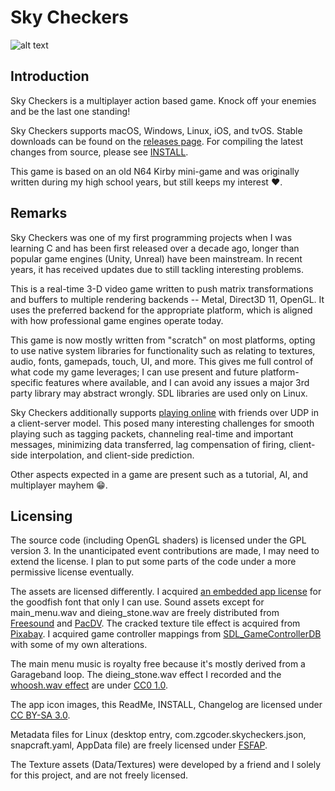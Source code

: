 <!-- This document is licensed under CC BY-SA 3.0: https://creativecommons.org/licenses/by-sa/3.0/ -->
# Sky Checkers

![alt text](https://zgcoder.net/software/skycheckers/images/playing-thumb.png?1 "A screen-shot of Sky Checker's game-play")

## Introduction
Sky Checkers is a multiplayer action based game. Knock off your enemies and be the last one standing!

Sky Checkers supports macOS, Windows, Linux, iOS, and tvOS. Stable downloads can be found on the [releases page](https://github.com/zorgiepoo/Sky-Checkers/releases). For compiling the latest changes from source, please see [INSTALL](INSTALL).

This game is based on an old N64 Kirby mini-game and was originally written during my high school years, but still keeps my interest ❤️.

## Remarks

Sky Checkers was one of my first programming projects when I was learning C and has been first released over a decade ago, longer than popular game engines (Unity, Unreal) have been mainstream. In recent years, it has received updates due to still tackling interesting problems.

This is a real-time 3-D video game written to push matrix transformations and buffers to multiple rendering backends -- Metal, Direct3D 11, OpenGL. It uses the preferred backend for the appropriate platform, which is aligned with how professional game engines operate today.

This game is now mostly written from "scratch" on most platforms, opting to use native system libraries for functionality such as relating to textures, audio, fonts, gamepads, touch, UI, and more. This gives me full control of what code my game leverages; I can use present and future platform-specific features where available, and I can avoid any issues a major 3rd party library may abstract wrongly. SDL libraries are used only on Linux.

Sky Checkers additionally supports [playing online](https://www.youtube.com/watch?v=NjZAAgJhsho) with friends over UDP in a client-server model. This posed many interesting challenges for smooth playing such as tagging packets, channeling real-time and important messages, minimizing data transferred, lag compensation of firing, client-side interpolation, and client-side prediction.

Other aspects expected in a game are present such as a tutorial, AI, and multiplayer mayhem 😁.

## Licensing

The source code (including OpenGL shaders) is licensed under the GPL version 3. In the unanticipated event contributions are made, I may need to extend the license. I plan to put some parts of the code under a more permissive license eventually.

The assets are licensed differently. I acquired [an embedded app license](http://typodermicfonts.com/goodfish/) for the goodfish font that only I can use. Sound assets except for main_menu.wav and dieing_stone.wav are freely distributed from [Freesound](https://freesound.org) and [PacDV](http://www.pacdv.com/sounds/). The cracked texture tile effect is acquired from [Pixabay](https://pixabay.com/illustrations/cracked-texture-overlay-distressed-1975573/). I acquired game controller mappings from [SDL_GameControllerDB](https://github.com/gabomdq/SDL_GameControllerDB) with some of my own alterations.

The main menu music is royalty free because it's mostly derived from a Garageband loop. The dieing_stone.wav effect I recorded and the [whoosh.wav effect](https://freesound.org/people/petenice/sounds/9509) are under [CC0 1.0](https://creativecommons.org/publicdomain/zero/1.0/).

The app icon images, this ReadMe, INSTALL, Changelog are licensed under [CC BY-SA 3.0](https://creativecommons.org/licenses/by-sa/3.0/).

Metadata files for Linux (desktop entry, com.zgcoder.skycheckers.json, snapcraft.yaml, AppData file) are freely licensed under [FSFAP](https://spdx.org/licenses/FSFAP.html).

The Texture assets (Data/Textures) were developed by a friend and I solely for this project, and are not freely licensed.
